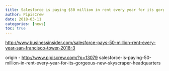 ```yaml
---
title: Salesforce is paying $50 million in rent every year for its gorgeous new skyscraper headquarters
author: PipisCrew
date: 2018-03-11
categories: [news]
toc: true
---
```


http://www.businessinsider.com/salesforce-pays-50-million-rent-every-year-san-francisco-tower-2018-3

origin - http://www.pipiscrew.com/?p=13079 salesforce-is-paying-50-million-in-rent-every-year-for-its-gorgeous-new-skyscraper-headquarters